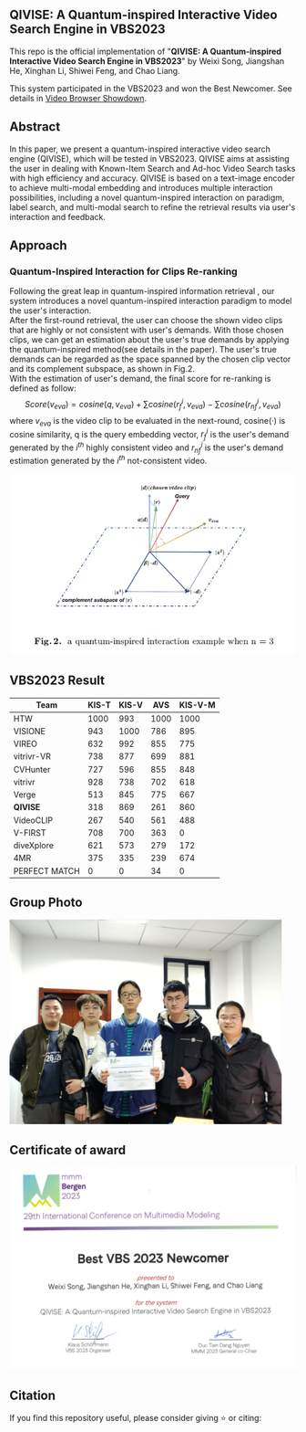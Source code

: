 ## QIVISE: A Quantum-inspired Interactive Video Search Engine in VBS2023

This repo is the official implementation of "**QIVISE: A Quantum-inspired Interactive Video Search Engine in VBS2023**" by Weixi Song, Jiangshan He, Xinghan Li, Shiwei Feng, and Chao Liang.

This system participated in the VBS2023 and won the Best Newcomer. See details in [Video Browser Showdown](https://videobrowsershowdown.org/hall-of-fame/).

## Abstract

In this paper, we present a quantum-inspired interactive video search engine (QIVISE), which will be tested in VBS2023. QIVISE aims at assisting the user in dealing with Known-Item Search and Ad-hoc Video Search tasks with high efficiency and accuracy. QIVISE is based on a text-image encoder to achieve multi-modal embedding and introduces multiple interaction possibilities, including a novel quantum-inspired interaction on paradigm, label search, and multi-modal search to refine the retrieval results via user's interaction and feedback.  

## Approach

### Quantum-Inspired Interaction for Clips Re-ranking

Following the great leap in quantum-inspired information retrieval , our system introduces a novel quantum-inspired interaction paradigm to model the
user's interaction.\
After the first-round retrieval, the user can choose the shown video clips that are highly or not consistent with user's demands. With those chosen clips, we can get
an estimation about the user's true demands by applying the quantum-inspired method(see details in the paper). The user's true demands can be regarded as the space spanned by the chosen clip vector and its complement subspace, as shown in Fig.2.\
With the estimation of user's demand, the final score for re-ranking is defined as follow:
$$Score(v_ {eva})=cosine(q,v_ {eva})+\sum{cosine(r^ {i}_ {f},v_ {eva})}-\sum{cosine(r^ {i}_ {nf},v_ {eva})}$$
where $v_ {eva}$ is the video clip to be evaluated in the next-round, cosine(·) is cosine similarity, q is the query embedding vector, $r^ {i}_ {f}$ is the user's demand generated by the $i^ {th}$ highly consistent video and $r^ {i}_ {nf}$ is the user's demand estimation generated by the $i^ {th}$ not-consistent video.

<img src="assets/diagram.png" style="zoom:80%;">


## VBS2023 Result

| Team          | KIS-T | KIS-V | AVS  | KIS-V-M |
| ------------- | ----- | ----- | ---- | ------- |
| HTW           | 1000  | 993   | 1000 | 1000    |
| VISIONE       | 943   | 1000  | 786  | 895     |
| VIREO         | 632   | 992   | 855  | 775     |
| vitrivr-VR    | 738   | 877   | 699  | 881     |
| CVHunter      | 727   | 596   | 855  | 848     |
| vitrivr       | 928   | 738   | 702  | 618     |
| Verge         | 513   | 845   | 775  | 667     |
| **QIVISE**    | 318   | 869   | 261  | 860     |
| VideoCLIP     | 267   | 540   | 561  | 488     |
| V-FIRST       | 708   | 700   | 363  | 0       |
| diveXplore    | 621   | 573   | 279  | 172     |
| 4MR           | 375   | 335   | 239  | 674     |
| PERFECT MATCH | 0     | 0     | 34   | 0       |

## Group Photo

<img src="assets/group photo.png" alt="group_photo" style="zoom:80%;" />

## Certificate of award 

<img src="assets/Best NewComer.png" alt="certificates_award" style="zoom:50%;" />

## Citation

If you find this repository useful, please consider giving ⭐ or citing: